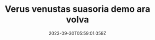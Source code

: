 ---
title: "Verus venustas suasoria demo ara volva"
date: 2023-09-30T05:59:01.059Z
permalink: "/verus-venustas-suasoria-demo-ara-volva/"
---